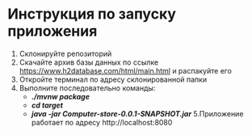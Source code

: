 # Инструкция по запуску приложения  
1. Склонируйте репозиторий
2. Скачайте архив базы данных по ссылке https://www.h2database.com/html/main.html и распакуйте его 
3. Откройте терминал по адресу склонированной папки
4. Выполните последовательно команды:  
    * ___./mvnw package___
    * ___cd target___
    * ___java -jar Computer-store-0.0.1-SNAPSHOT.jar___
5.Приложение работает по адресу http://localhost:8080

